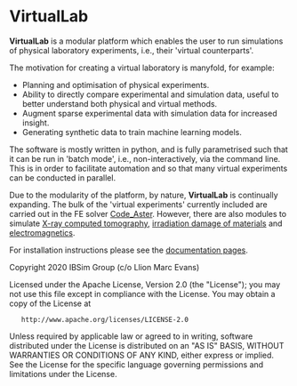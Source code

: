 # VirtualLab

**VirtualLab** is a modular platform which enables the user to run simulations of physical laboratory experiments, i.e., their 'virtual counterparts'.

The motivation for creating a virtual laboratory is manyfold, for example:

* Planning and optimisation of physical experiments.
* Ability to directly compare experimental and simulation data, useful to better understand both physical and virtual methods.
* Augment sparse experimental data with simulation data for increased insight.
* Generating synthetic data to train machine learning models.

The software is mostly written in python, and is fully parametrised such that it can be run in 'batch mode', i.e., non-interactively, via the command line. This is in order to facilitate automation and so that many virtual experiments can be conducted in parallel.

Due to the modularity of the platform, by nature, **VirtualLab** is continually expanding. The bulk of the 'virtual experiments' currently included are carried out in the FE solver [Code_Aster](https://www.code-aster.org/). However, there are also modules to simulate [X-ray computed tomography](https://gvirtualxray.fpvidal.net/), [irradiation damage of materials](https://github.com/giacomo-po/MoDELib) and [electromagnetics](https://ruben-otin.blogspot.com/2015/04/ruben-otin-software-ruben-otin-april-19.html).

For installation instructions please see the [documentation pages](https://virtuallab.readthedocs.io/).

   Copyright 2020 IBSim Group (c/o Llion Marc Evans)

   Licensed under the Apache License, Version 2.0 (the "License");
   you may not use this file except in compliance with the License.
   You may obtain a copy of the License at

       http://www.apache.org/licenses/LICENSE-2.0

   Unless required by applicable law or agreed to in writing, software
   distributed under the License is distributed on an "AS IS" BASIS,
   WITHOUT WARRANTIES OR CONDITIONS OF ANY KIND, either express or implied.
   See the License for the specific language governing permissions and
   limitations under the License.
